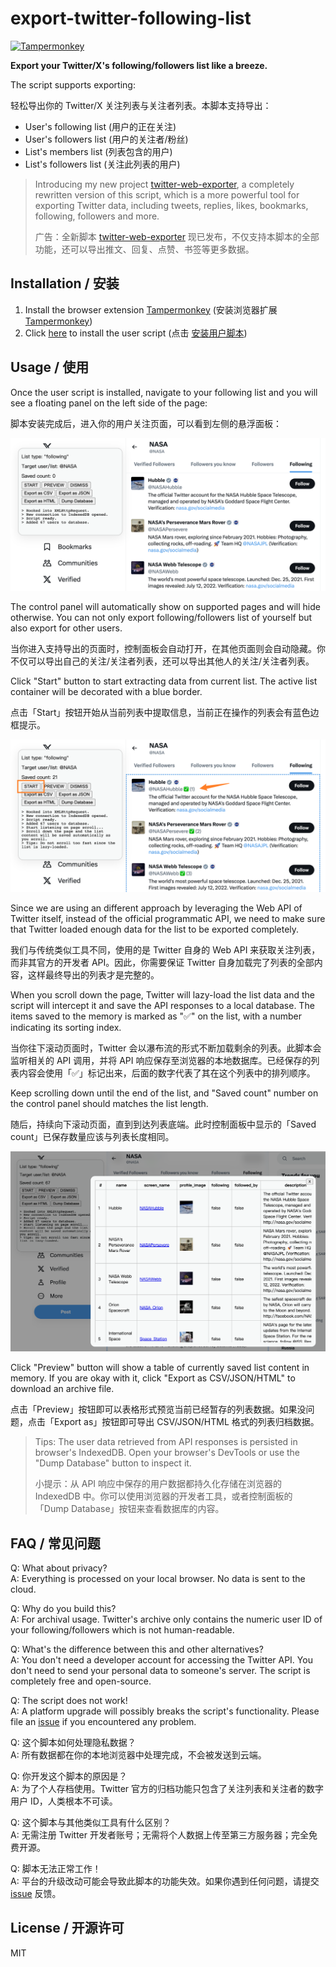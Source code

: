 # export-twitter-following-list

[![Tampermonkey](https://img.shields.io/badge/Tampermonkey-up%20to%20date-green.svg)](https://www.tampermonkey.net/)

**Export your Twitter/X's following/followers list like a breeze.**

The script supports exporting:

轻松导出你的 Twitter/X 关注列表与关注者列表。本脚本支持导出：

- User's following list (用户的正在关注)
- User's followers list (用户的关注者/粉丝)
- List's members list (列表包含的用户)
- List's followers list (关注此列表的用户)

> Introducing my new project [twitter-web-exporter](https://github.com/prinsss/twitter-web-exporter), a completely rewritten version of this script, which is a more powerful tool for exporting Twitter data, including tweets, replies, likes, bookmarks, following, followers and more.
>
> 广告：全新脚本 [twitter-web-exporter](https://github.com/prinsss/twitter-web-exporter) 现已发布，不仅支持本脚本的全部功能，还可以导出推文、回复、点赞、书签等更多数据。

## Installation / 安装

1. Install the browser extension [Tampermonkey](https://www.tampermonkey.net/) (安装浏览器扩展 [Tampermonkey](https://www.tampermonkey.net/))
2. Click [here](https://raw.githubusercontent.com/prinsss/export-twitter-following-list/master/export-twitter-following-list.user.js) to install the user script (点击 [安装用户脚本](https://raw.githubusercontent.com/prinsss/export-twitter-following-list/master/export-twitter-following-list.user.js))

## Usage / 使用

Once the user script is installed, navigate to your following list and you will see a floating panel on the left side of the page:

脚本安装完成后，进入你的用户关注页面，可以看到左侧的悬浮面板：

![01-user-interface](https://github.com/prinsss/export-twitter-following-list/raw/master/screenshots/01-user-interface.png)

The control panel will automatically show on supported pages and will hide otherwise. You can not only export following/followers list of yourself but also export for other users.

当你进入支持导出的页面时，控制面板会自动打开，在其他页面则会自动隐藏。你不仅可以导出自己的关注/关注者列表，还可以导出其他人的关注/关注者列表。

Click "Start" button to start extracting data from current list. The active list container will be decorated with a blue border.

点击「Start」按钮开始从当前列表中提取信息，当前正在操作的列表会有蓝色边框提示。

![02-start-listening](https://github.com/prinsss/export-twitter-following-list/raw/master/screenshots/02-start-listening.png)

Since we are using an different approach by leveraging the Web API of Twitter itself, instead of the official programmatic API, we need to make sure that Twitter loaded enough data for the list to be exported completely.

我们与传统类似工具不同，使用的是 Twitter 自身的 Web API 来获取关注列表，而非其官方的开发者 API。因此，你需要保证 Twitter 自身加载完了列表的全部内容，这样最终导出的列表才是完整的。

When you scroll down the page, Twitter will lazy-load the list data and the script will intercept it and save the API responses to a local database. The items saved to the memory is marked as "✅" on the list, with a number indicating its sorting index.

当你往下滚动页面时，Twitter 会以瀑布流的形式不断加载剩余的列表。此脚本会监听相关的 API 调用，并将 API 响应保存至浏览器的本地数据库。已经保存的列表内容会使用「✅」标记出来，后面的数字代表了其在这个列表中的排列顺序。

Keep scrolling down until the end of the list, and "Saved count" number on the control panel should matches the list length.

随后，持续向下滚动页面，直到到达列表底端。此时控制面板中显示的「Saved count」已保存数量应该与列表长度相同。

![03-preview-modal](https://github.com/prinsss/export-twitter-following-list/raw/master/screenshots/03-preview-modal.png)

Click "Preview" button will show a table of currently saved list content in memory. If you are okay with it, click "Export as CSV/JSON/HTML" to download an archive file.

点击「Preview」按钮即可以表格形式预览当前已经暂存的列表数据。如果没问题，点击「Export as」按钮即可导出 CSV/JSON/HTML 格式的列表归档数据。

> Tips: The user data retrieved from API responses is persisted in browser's IndexedDB. Open your browser's DevTools or use the "Dump Database" button to inspect it.
>
> 小提示：从 API 响应中保存的用户数据都持久化存储在浏览器的 IndexedDB 中。你可以使用浏览器的开发者工具，或者控制面板的「Dump Database」按钮来查看数据库的内容。

## FAQ / 常见问题

Q: What about privacy?<br>
A: Everything is processed on your local browser. No data is sent to the cloud.

Q: Why do you build this?<br>
A: For archival usage. Twitter's archive only contains the numeric user ID of your following/followers which is not human-readable.

Q: What's the difference between this and other alternatives?<br>
A: You don't need a developer account for accessing the Twitter API. You don't need to send your personal data to someone's server. The script is completely free and open-source.

Q: The script does not work!<br>
A: A platform upgrade will possibly breaks the script's functionality. Please file an [issue](https://github.com/prinsss/export-twitter-following-list/issues) if you encountered any problem.

Q: 这个脚本如何处理隐私数据？<br>
A: 所有数据都在你的本地浏览器中处理完成，不会被发送到云端。

Q: 你开发这个脚本的原因是？<br>
A: 为了个人存档使用。Twitter 官方的归档功能只包含了关注列表和关注者的数字用户 ID，人类根本不可读。

Q: 这个脚本与其他类似工具有什么区别？<br>
A: 无需注册 Twitter 开发者账号；无需将个人数据上传至第三方服务器；完全免费开源。

Q: 脚本无法正常工作！<br>
A: 平台的升级改动可能会导致此脚本的功能失效。如果你遇到任何问题，请提交 [issue](https://github.com/prinsss/export-twitter-following-list/issues) 反馈。

## License / 开源许可

MIT
